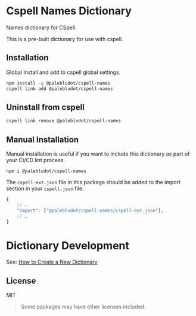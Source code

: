# Cspell Names Dictionary

Names dictionary for CSpell.

This is a pre-built dictionary for use with cspell.

## Installation

Global Install and add to cspell global settings.

```sh
npm install -g @palebludot/cspell-names
cspell link add @palebludot/cspell-names
```

## Uninstall from cspell

```sh
cspell link remove @palebludot/cspell-names
```

## Manual Installation

Manual installation is useful if you want to include this dictionary as part of your CI/CD lint process.

```
npm i @palebludot/cspell-names
```

The `cspell-ext.json` file in this package should be added to the import section in your `cspell.json` file.

```javascript
{
    // …
    "import": ["@palebludot/cspell-names/cspell-ext.json"],
    // …
}
```

# Dictionary Development

See: [How to Create a New Dictionary](https://github.com/streetsidesoftware/cspell-dicts#how-to-create-a-new-dictionary)

## License

MIT

> Some packages may have other licenses included.
